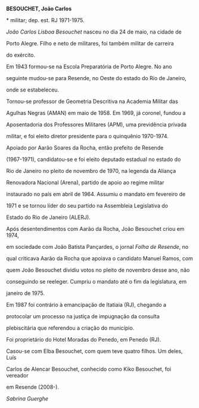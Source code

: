 **BESOUCHET, João Carlos**



\* militar; dep. est. RJ 1971-1975.



*João Carlos Lisboa Besouchet* nasceu no dia 24 de maio, na cidade de

Porto Alegre. Filho e neto de militares, foi também militar de carreira

do exército.



Em 1943 formou-se na Escola Preparatória de Porto Alegre. No ano

seguinte mudou-se para Resende, no Oeste do estado do Rio de Janeiro,

onde se estabeleceu.



Tornou-se professor de Geometria Descritiva na Academia Militar das

Agulhas Negras (AMAN) em maio de 1958. Em 1969, já coronel, fundou a

Aposentadoria dos Professores Militares (APM), uma previdência privada

militar, e foi eleito diretor presidente para o quinquênio 1970-1974.



Apoiado por Aarão Soares da Rocha, então prefeito de Resende

(1967-1971), candidatou-se e foi eleito deputado estadual no estado do

Rio de Janeiro no pleito de novembro de 1970, na legenda da Aliança

Renovadora Nacional (Arena), partido de apoio ao regime militar

instaurado no país em abril de 1964. Assumiu o mandato em fevereiro de

1971 e se tornou líder do seu partido na Assembleia Legislativa do

Estado do Rio de Janeiro (ALERJ).



Após desentendimentos com Aarão da Rocha, João Besouchet criou em 1974,

em sociedade com João Batista Pançardes, o jornal *Folha de Resende*, no

qual criticava Aarão da Rocha que apoiava o candidato Manuel Ramos, com

quem João Besouchet dividiu votos no pleito de novembro desse ano, não

conseguindo se reeleger. Cumpriu o mandato até o fim da legislatura, em

janeiro de 1975.



Em 1987 foi contrário à emancipação de Itatiaia (RJ), chegando a

protocolar um processo na justiça de impugnação da consulta

plebiscitária que referendou a criação do município.



Foi proprietário do Hotel Moradas do Penedo, em Penedo (RJ).



Casou-se com Elba Besouchet, com quem teve quatro filhos. Um deles, Luís

Carlos de Alencar Besouchet, conhecido como Kiko Besouchet, foi vereador

em Resende (2008-).



*Sabrina Guerghe*



